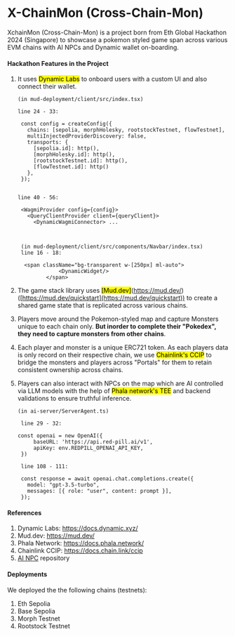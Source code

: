 # X-ChainMon (Cross-Chain-Mon)
XchainMon (Cross-Chain-Mon) is a project born from Eth Global Hackathon 2024 (Singapore) to showcase a pokemon styled game span across various EVM chains with AI NPCs and Dynamic wallet on-boarding.

#### Hackathon Features in the Project

1. It uses <mark>Dynamic Labs</mark> to onboard users with a custom UI and also connect their wallet.
   ```
   (in mud-deployment/client/src/index.tsx)

   line 24 - 33:

    const config = createConfig({
      chains: [sepolia, morphHolesky, rootstockTestnet, flowTestnet],
      multiInjectedProviderDiscovery: false,
      transports: {
        [sepolia.id]: http(),
        [morphHolesky.id]: http(),
        [rootstockTestnet.id]: http(),
        [flowTestnet.id]: http()
      },
    });
   

   line 40 - 56:

    <WagmiProvider config={config}>
      <QueryClientProvider client={queryClient}>
        <DynamicWagmiConnector> ...



    (in mud-deployment/client/src/components/Navbar/index.tsx)
    line 16 - 18:

     <span className="bg-transparent w-[250px] ml-auto">
                <DynamicWidget/>
            </span>
   
   ```

1. The game stack library uses <mark>[Mud.dev]</mark>(https://mud.dev/) ([https://mud.dev/quickstart](https://mud.dev/quickstart)) to create a shared game state that is replicated across various chains.

2. Players move around the Pokemon-styled map and capture Monsters unique to each chain only. **But inorder to complete their "Pokedex", they need to capture monsters from other chains**.

3. Each player and monster is a unique ERC721 token. As each players data is only record on their respective chain, we use <mark>Chainlink's CCIP</mark> to bridge the monsters and players across "Portals" for them to retain consistent ownership across chains.

4. Players can also interact with NPCs on the map which are AI controlled via LLM models with the help of <mark>Phala network's TEE</mark> and backend validations to ensure truthful inference.
   ```
   (in ai-server/ServerAgent.ts)

    line 29 - 32:

   const openai = new OpenAI({
        baseURL: 'https://api.red-pill.ai/v1',
        apiKey: env.REDPILL_OPENAI_API_KEY,
    })

    line 108 - 111:
    
    const response = await openai.chat.completions.create({
      model: "gpt-3.5-turbo",
      messages: [{ role: "user", content: prompt }],
    });
   ```

#### References

1. Dynamic Labs: https://docs.dynamic.xyz/
2. Mud.dev: https://mud.dev/
3. Phala Network: https://docs.phala.network/
4. Chainlink CCIP: https://docs.chain.link/ccip
5. [AI NPC](https://github.com/dzoba/gptrpg) repository


#### Deployments

We deployed the the following chains (testnets):

1. Eth Sepolia
2. Base Sepolia
3. Morph Testnet
4. Rootstock Testnet

